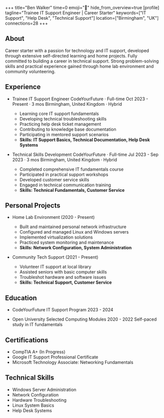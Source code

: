 +++
title="Ben Walker"
time=0
emoji="👤"
hide_from_overview=true
[profile]
tagline="Trainee IT Support Engineer | Career Starter"
keywords=["IT Support", "Help Desk", "Technical Support"]
location=["Birmingham", "UK"]
connections=28
+++

## About

Career starter with a passion for technology and IT support, developed through extensive self-directed learning and home projects. Fully committed to building a career in technical support. Strong problem-solving skills and practical experience gained through home lab environment and community volunteering.

## Experience

- Trainee IT Support Engineer
  CodeYourFuture · Full-time
  Oct 2023 - Present · 3 mos
  Birmingham, United Kingdom · Hybrid

  - Learning core IT support fundamentals
  - Developing technical troubleshooting skills
  - Practicing help desk ticket management
  - Contributing to knowledge base documentation
  - Participating in mentored support scenarios
  - **Skills: IT Support Basics, Technical Documentation, Help Desk Systems**

- Technical Skills Development
  CodeYourFuture · Full-time
  Jul 2023 - Sep 2023 · 3 mos
  Birmingham, United Kingdom · Hybrid
  - Completed comprehensive IT fundamentals course
  - Participated in practical support workshops
  - Developed customer service skills
  - Engaged in technical communication training
  - **Skills: Technical Fundamentals, Customer Service**

## Personal Projects

- Home Lab Environment (2020 - Present)

  - Built and maintained personal network infrastructure
  - Configured and managed Linux and Windows servers
  - Implemented virtualization solutions
  - Practiced system monitoring and maintenance
  - **Skills: Network Configuration, System Administration**

- Community Tech Support (2021 - Present)
  - Volunteer IT support at local library
  - Assisted seniors with basic computer skills
  - Troubleshot hardware and software issues
  - **Skills: Technical Support, Customer Service**

## Education

- CodeYourFuture
  IT Support Program
  2023 - 2024

- Open University
  Selected Computing Modules
  2020 - 2022
  Self-paced study in IT fundamentals

## Certifications

- CompTIA A+ (In Progress)
- Google IT Support Professional Certificate
- Microsoft Technology Associate: Networking Fundamentals

## Technical Skills

- Windows Server Administration
- Network Configuration
- Hardware Troubleshooting
- Linux System Basics
- Help Desk Systems
